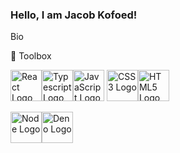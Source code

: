### Hello, I am Jacob Kofoed!

Bio

🧰 Toolbox

<img src="https://cdn.worldvectorlogo.com/logos/react-2.svg" alt="React Logo" width="50" height="50"/><img src="https://cdn.worldvectorlogo.com/logos/typescript.svg" alt="Typescript Logo" width="50" height="50"/><img src="https://cdn.worldvectorlogo.com/logos/logo-javascript.svg" alt="JavaScript Logo" width="50" height="50"/>
<img src="https://cdn.worldvectorlogo.com/logos/css3.svg" alt="CSS3 Logo" width="50" height="50"/><img src="https://cdn.worldvectorlogo.com/logos/html5.svg" alt="HTML5 Logo" width="50" height="50"/>

<img src="https://cdn.worldvectorlogo.com/logos/nodejs-2.svg" alt="Node Logo" width="50" height="50"/><img src="https://cdn.worldvectorlogo.com/logos/deno-2.svg" alt="Deno Logo" width="50" height="50"/>
